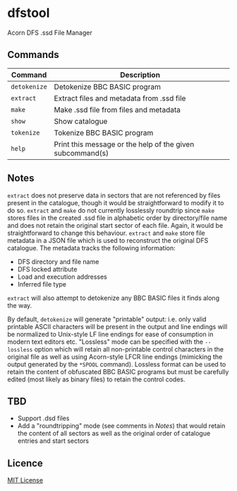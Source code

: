 # dfstool

Acorn DFS .ssd File Manager

## Commands

| Command      | Description                                               |
| ------------ | --------------------------------------------------------- |
| `detokenize` | Detokenize BBC BASIC program                              |
| `extract`    | Extract files and metadata from .ssd file                 |
| `make`       | Make .ssd file from files and metadata                    |
| `show`       | Show catalogue                                            |
| `tokenize`   | Tokenize BBC BASIC program                                |
| `help`       | Print this message or the help of the given subcommand(s) |

## Notes

`extract` does not preserve data in sectors that are not referenced by files
present in the catalogue, though it would be straightforward to modify it to
do so. `extract` and `make` do not currently losslessly roundtrip since
`make` stores files in the created .ssd file in alphabetic order by
directory/file name and does not retain the original start sector of each
file. Again, it would be straightforward to change this behaviour. `extract`
and `make` store file metadata in a JSON file which is used to reconstruct
the original DFS catalogue. The metadata tracks the following information:

* DFS directory and file name
* DFS locked attribute
* Load and execution addresses
* Inferred file type

`extract` will also attempt to detokenize any BBC BASIC files it finds along
the way.

By default, `detokenize` will generate "printable" output: i.e. only valid
printable ASCII characters will be present in the output and line endings
will be normalized to Unix-style LF line endings for ease of consumption in
modern text editors etc. "Lossless" mode can be specified with the
`--lossless` option which will retain all non-printable control characters
in the original file as well as using Acorn-style LFCR line endings
(mimicking the output generated by the `*SPOOL` command). Lossless format
can be used to retain the content of obfuscated BBC BASIC programs but must
be carefully edited (most likely as binary files) to retain the control
codes.

## TBD

* Support .dsd files
* Add a "roundtripping" mode (see comments in _Notes_) that would retain the
content of all sectors as well as the original order of catalogue entries
and start sectors

## Licence

[MIT License](LICENSE)
